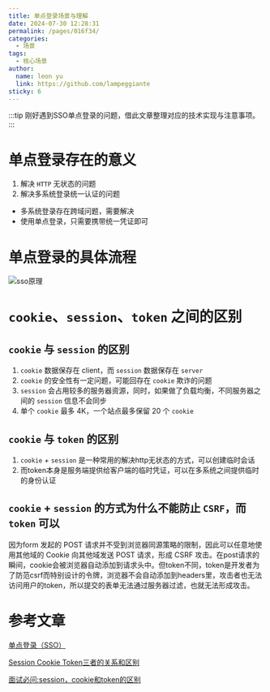 ```yaml
---
title: 单点登录场景与理解
date: 2024-07-30 12:28:31
permalink: /pages/016f34/
categories:
  - 场景
tags:
  - 核心场景
author: 
  name: leon yu
  link: https://github.com/lampeggiante
sticky: 6
---
```


:::tip
刚好遇到SSO单点登录的问题，借此文章整理对应的技术实现与注意事项。
:::

# 单点登录存在的意义

1. 解决 `HTTP` 无状态的问题
2. 解决多系统登录统一认证的问题
  - 多系统登录存在跨域问题，需要解决
  - 使用单点登录，只需要携带统一凭证即可

# 单点登录的具体流程

![sso原理](/leonBlog/img/sso.png)

# `cookie`、`session`、`token` 之间的区别

## `cookie` 与 `session` 的区别

1. `cookie` 数据保存在 client，而 `session` 数据保存在 `server`
2. `cookie` 的安全性有一定问题，可能回存在 `cookie` 欺诈的问题
3. `session` 会占用较多的服务器资源，同时，如果做了负载均衡，不同服务器之间的 `session` 信息不会同步
4. 单个 `cookie` 最多 4K，一个站点最多保留 20 个 `cookie`

## `cookie` 与 `token` 的区别

1. `cookie` + `session` 是一种常用的解决http无状态的方式，可以创建临时会话
2. 而token本身是服务端提供给客户端的临时凭证，可以在多系统之间提供临时的身份认证

## `cookie` + `session` 的方式为什么不能防止 `CSRF`，而 `token` 可以

因为form 发起的 POST 请求并不受到浏览器同源策略的限制，因此可以任意地使用其他域的 Cookie 向其他域发送 POST 请求，形成 CSRF 攻击。在post请求的瞬间，cookie会被浏览器自动添加到请求头中。但token不同，token是开发者为了防范csrf而特别设计的令牌，浏览器不会自动添加到headers里，攻击者也无法访问用户的token，所以提交的表单无法通过服务器过滤，也就无法形成攻击。

# 参考文章

[单点登录（SSO）](https://juejin.cn/post/7092675074683043847)

[Session Cookie Token三者的关系和区别](https://wuch886.gitbooks.io/front-end-handbook/content/session-cookiehe-token-san-zhe-de-guan-xi-he-qu-bie.html)

[面试必问:session，cookie和token的区别](https://cloud.tencent.com/developer/article/1683290)
